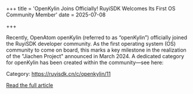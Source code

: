 +++
title = 'OpenKylin Joins Officially! RuyiSDK Welcomes Its First OS Community Member'
date = 2025-07-08

+++

Recently, OpenAtom openKylin (referred to as “openKylin”) officially joined the RuyiSDK developer community. As the first operating system (OS) community to come on board, this marks a key milestone in the realization of the "Jiachen Project" announced in March 2024. A dedicated category for openKylin has been created within the community—see here:

Category: https://ruyisdk.cn/c/openkylin/11

[Read the full article](https://mp.weixin.qq.com/s/9-_MQPVzXs9r5b059n5S1g)





